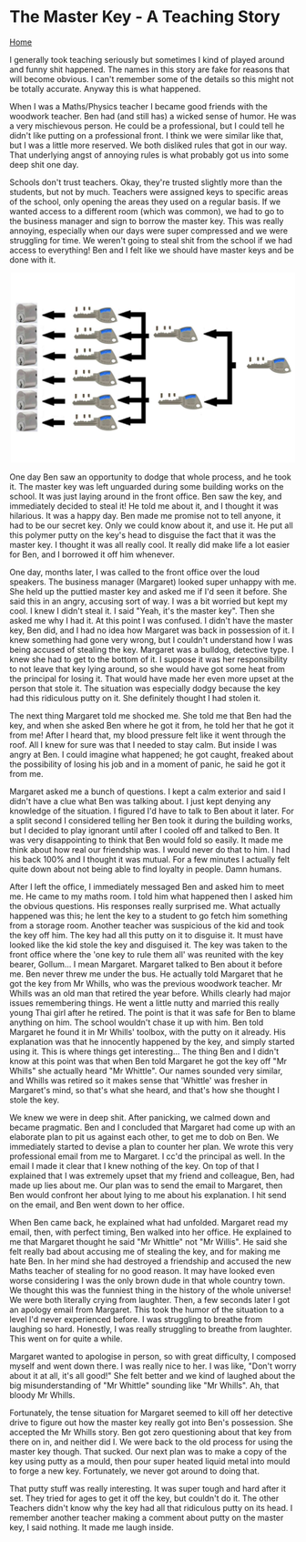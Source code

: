 # The Master Key - A Teaching Story

[Home](../../index.md)

I generally took teaching seriously but sometimes I kind of played around and funny shit happened. The names in this story are fake for reasons that will become obvious. I can't remember some of the details so this might not be totally accurate. Anyway this is what happened.

When I was a Maths/Physics teacher I became good friends with the woodwork teacher. Ben had (and still has) a wicked sense of humor. He was a very mischievous person. He could be a professional, but I could tell he didn't like putting on a professional front. I think we were similar like that, but I was a little more reserved. We both disliked rules that got in our way. That underlying angst of annoying rules is what probably got us into some deep shit one day.

Schools don't trust teachers. Okay, they're trusted slightly more than the students, but not by much. Teachers were assigned keys to specific areas of the school, only opening the areas they used on a regular basis. If we wanted access to a different room (which was common), we had to go to the business manager and sign to borrow the master key. This was really annoying, especially when our days were super compressed and we were struggling for time. We weren't going to steal shit from the school if we had access to everything! Ben and I felt like we should have master keys and be done with it.

<p align="center">
<img src="masterkey.jpg" width="500">
</p>

One day Ben saw an opportunity to dodge that whole process, and he took it. The master key was left unguarded during some building works on the school. It was just laying around in the front office. Ben saw the key, and immediately decided to steal it! He told me about it, and I thought it was hilarious. It was a happy day. Ben made me promise not to tell anyone, it had to be our secret key. Only we could know about it, and use it. He put all this polymer putty on the key's head to disguise the fact that it was the master key. I thought it was all really cool. It really did make life a lot easier for Ben, and I borrowed it off him whenever.

One day, months later, I was called to the front office over the loud speakers. The business manager (Margaret) looked super unhappy with me.  She held up the puttied master key and asked me if I'd seen it before. She said this in an angry, accusing sort of way. I was a bit worried but kept my cool. I knew I didn't steal it. I said "Yeah, it's the master key". Then she asked me why I had it. At this point I was confused. I didn't have the master key, Ben did, and I had no idea how Margaret was back in possession of it. I knew something had gone very wrong, but I couldn't understand how I was being accused of stealing the key. Margaret was a bulldog, detective type. I knew she had to get to the bottom of it. I suppose it was her responsibility to not leave that key lying around, so she would have got some heat from the principal for losing it. That would have made her even more upset at the person that stole it. The situation was especially dodgy because the key had this ridiculous putty on it. She definitely thought I had stolen it.

The next thing Margaret told me shocked me. She told me that Ben had the key, and when she asked Ben where he got it from, he told her that he got it from me! After I heard that, my blood pressure felt like it went through the roof. All I knew for sure was that I needed to stay calm. But inside I was angry at Ben. I could imagine what happened; he got caught, freaked about the possibility of losing his job and in a moment of panic, he said he got it from me.
 
Margaret asked me a bunch of questions. I kept a calm exterior and said I didn't have a clue what Ben was talking about. I just kept denying any knowledge of the situation. I figured I'd have to talk to Ben about it later. For a split second I considered telling her Ben took it during the building works, but I decided to play ignorant until after I cooled off and talked to Ben. It was very disappointing to think that Ben would fold so easily. It made me think about how real our friendship was. I would never do that to him. I had his back 100% and I thought it was mutual. For a few minutes I actually felt quite down about not being able to find loyalty in people. Damn humans.



After I left the office, I immediately messaged Ben and asked him to meet me. He came to my maths room. I told him what happened then I asked him the obvious questions. His responses really surprised me. What actually happened was this; he lent the key to a student to go fetch him something from a storage room. Another teacher was suspicious of the kid and took the key off him. The key had all this putty on it to disguise it. It must have looked like the kid stole the key and disguised it. The key was taken to the front office where the 'one key to rule them all' was reunited with the key bearer, Gollum... I mean Margaret. Margaret talked to Ben about it before me. Ben never threw me under the bus. He actually told Margaret that he got the key from Mr Whills, who was the previous woodwork teacher. Mr Whills was an old man that retired the year before. Whills clearly had major issues remembering things. He went a little nutty and married this really young Thai girl after he retired. The point is that it was safe for Ben to blame anything on him. The school wouldn't chase it up with him. Ben told Margaret he found it in Mr Whills' toolbox, with the putty on it already. His explanation was that he innocently happened by the key, and simply started using it. This is where things get interesting... The thing Ben and I didn't know at this point was that when Ben told Margaret he got the key off "Mr Whills" she actually heard "Mr Whittle". Our names sounded very similar, and Whills was retired so it makes sense that 'Whittle' was fresher in Margaret's mind, so that's what she heard, and that's how she thought I stole the key.

We knew we were in deep shit. After panicking, we calmed down and became pragmatic. Ben and I concluded that Margaret had come up with an elaborate plan to pit us against each other, to get me to dob on Ben. We immediately started to devise a plan to counter her plan. We wrote this very professional email from me to Margaret. I cc'd the principal as well. In the email I made it clear that I knew nothing of the key. On top of that I explained that I was extremely upset that my friend and colleague, Ben, had made up lies about me. Our plan was to send the email to Margaret, then Ben would confront her about lying to me about his explanation. I hit send on the email, and Ben went down to her office.

When Ben came back, he explained what had unfolded. Margaret read my email, then, with perfect timing, Ben walked into her office. He explained to me that Margaret thought he said "Mr Whittle" not "Mr Willis". He said she felt really bad about accusing me of stealing the key, and for making me hate Ben. In her mind she had destroyed a friendship and accused the new Maths teacher of stealing for no good reason. It may have looked even worse considering I was the only brown dude in that whole country town. We thought this was the funniest thing in the history of the whole universe! We were both literally crying from laughter. Then, a few seconds later I got an apology email from Margaret. This took the humor of the situation to a level I'd never experienced before. I was struggling to breathe from laughing so hard. Honestly, I was really struggling to breathe from laughter. This went on for quite a while.

Margaret wanted to apologise in person, so with great difficulty, I composed myself and went down there. I was really nice to her. I was like, "Don't worry about it at all, it's all good!" She felt better and we kind of laughed about the big misunderstanding of "Mr Whittle" sounding like "Mr Whills". Ah, that bloody Mr Whills.

Fortunately, the tense situation for Margaret seemed to kill off her detective drive to figure out how the master key really got into Ben's possession. She accepted the Mr Whills story. Ben got zero questioning about that key from there on in, and neither did I. We were back to the old process for using the master key though. That sucked. Our next plan was to make a copy of the key using putty as a mould, then pour super heated liquid metal into mould to forge a new key. Fortunately, we never got around to doing that.

That putty stuff was really interesting. It was super tough and hard after it set. They tried for ages to get it off the key, but couldn't do it. The other Teachers didn't know why the key had all that ridiculous putty on its head. I remember another teacher making a comment about putty on the master key, I said nothing. It made me laugh inside. 